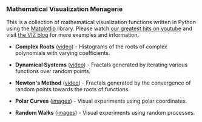 ### Mathematical Visualization Menagerie

This is a collection of mathematical visualization functions written in Python using the [Matplotlib](https://github.com/matplotlib/matplotlib) library. Please watch [our greatest hits on youtube](https://www.youtube.com/watch?v=DMxHObcsYJ0&list=PLCHiRRgthTUUCQvu0Vg37iVqW9s7-cJyR) and visit [the VIZ blog](http://poibella.org/viz) for more examples and information.

* __Complex Roots__ ([video](http://www.youtube.com/watch?v=DMxHObcsYJ0&list=PLCHiRRgthTUVuJeDDvRP0m3QgrZAj0qN2)) - Histograms of the roots of complex polynomials with varying coefficients.

* __Dynamical Systems__ ([video](http://www.youtube.com/watch?v=RnGPpjvugZo&list=PL937F80DD4ABB4C75)) - Fractals generated by iterating various functions over random points.


* __Newton's Method__ ([video](https://www.youtube.com/watch?v=U3InN6WXBiY&list=PLCHiRRgthTUWe6hkuZyyzXKncl1fodJaC)) - Fractals generated by the convergence of random points towards the roots of functions.

* __Polar Curves__ ([images](http://poibella.org/viz/?p=289)) - Visual experiments using polar coordinates.


* __Random Walks__ ([images](http://poibella.org/viz/?p=251)) - Visual experiments using random processes.
